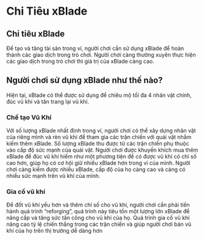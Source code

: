 # Chi Tiêu xBlade

## Chi tiêu xBlade

Để tạo và tăng tài sản trong ví, người chơi cần sử dụng xBlade để hoàn thành các giao dịch trong trò chơi. Người chơi càng thường xuyên thực hiện các giao dịch trong trò chơi thì giá trị của xBlade càng cao.

## Người chơi sử dụng xBlade như thế nào?

Hiện tại, xBlade có thể được sử dụng để chiêu mộ tối đa 4 nhân vật chính, đúc vũ khí và tân trang lại vũ khí.

### Chế tạo Vũ Khí

Với số lượng xBlade nhất định trong ví, người chơi có thể xây dựng nhân vật của riêng mình và rèn vũ khí để tham gia các trận chiến với quái vật nhằm kiếm thêm xBlade. Số lượng xBlade thu được từ các trận chiến phụ thuộc vào cấp độ sức mạnh của quái vật. Người chơi được khuyến khích mua thêm xBlade để đúc vũ khí hiếm như một phương tiện để có được vũ khí có chỉ số cao hơn, giúp họ có cơ hội giữ nhiều xBlade hơn trong ví của mình. Người chơi càng kiếm được nhiều xBlade, cấp độ của họ càng cao và càng có nhiều sức mạnh trên vũ khí của mình.

### Gia cố vũ khí

Để đốt vũ khí yếu hơn và thêm chỉ số cho vũ khí, người chơi cần phải tiến hành quá trình “reforging”, quá trình này tiêu tốn một lượng lớn xBlade để nâng cấp và tăng sức tấn công cho vũ khí của họ. Quá trình gia cố vũ khí nâng cao tỷ lệ chiến thắng trong các trận chiến và giúp người chơi bán vũ khí của họ trên thị trường dễ dàng hơn
